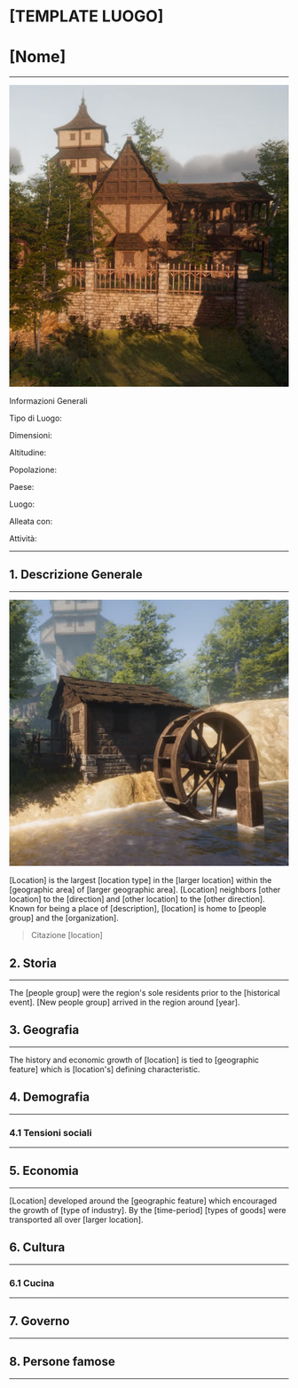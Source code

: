 # [TEMPLATE LUOGO]

# [Nome]

---

![chrome_YRhX2hINmn.png](chrome_YRhX2hINmn.png)

Informazioni Generali

Tipo di Luogo:

Dimensioni:

Altitudine:

Popolazione:

Paese:

Luogo:

Alleata con:

Attività:

---

## 1. Descrizione Generale

---

![chrome_0v22jZh2os.jpg](chrome_0v22jZh2os.jpg)

[Location] is the largest [location type] in the [larger location] within the [geographic area] of [larger geographic area]. [Location] neighbors [other location] to the [direction] and [other location] to the [other direction]. Known for being a place of [description], [location] is home to [people group] and the [organization].

> Citazione [location]
> 

## 2. Storia

---

The [people group] were the region's sole residents prior to the [historical event]. [New people group] arrived in the region around [year]. 

## 3. Geografia

---

The history and economic growth of [location] is tied to [geographic feature] which is [location's] defining characteristic. 

## 4. Demografia

---

### 4.1 Tensioni sociali

---

## 5. Economia

---

[Location] developed around the [geographic feature] which encouraged the growth of [type of industry]. By the [time-period] [types of goods] were transported all over [larger location].

## 6. Cultura

---

### 6.1 Cucina

---

## 7. Governo

---

## 8. Persone famose

---